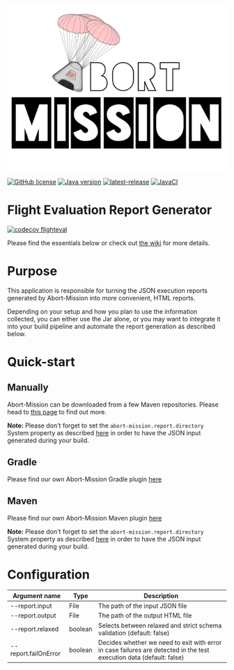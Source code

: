 ![Abort-Mission](../../.github/assets/Abort-Mission-logo_export_transparent_640.png)

[![GitHub license](https://img.shields.io/github/license/nagyesta/abort-mission?color=informational)](https://raw.githubusercontent.com/nagyesta/abort-mission/main/LICENSE)
[![Java version](https://img.shields.io/badge/Java%20version-11-yellow?logo=java)](https://img.shields.io/badge/Java%20version-11-yellow?logo=java)
[![latest-release](https://img.shields.io/github/v/tag/nagyesta/abort-mission?color=blue&logo=git&label=releases&sort=semver)](https://github.com/nagyesta/abort-mission/releases)
[![JavaCI](https://img.shields.io/github/workflow/status/nagyesta/abort-mission/JavaCI?logo=github)](https://img.shields.io/github/workflow/status/nagyesta/abort-mission/JavaCI?logo=github)

# Flight Evaluation Report Generator

[![codecov flighteval](https://img.shields.io/codecov/c/github/nagyesta/abort-mission?label=Coverage:%20FlightEvaluationReport&flag=flighteval&token=I832ZCIONI)](https://img.shields.io/codecov/c/github/nagyesta/abort-mission?label=Coverage:%20FlightEvaluationReport&flag=flighteval&token=I832ZCIONI)

Please find the essentials below or check out [the wiki](https://github.com/nagyesta/abort-mission/wiki) for more
details.

# Purpose

This application is responsible for turning the JSON execution reports generated by Abort-Mission into more
convenient, HTML reports.

Depending on your setup and how you plan to use the information collected, you can either use the Jar alone, or you may
want to integrate it into your build pipeline and automate the report generation as described below.

# Quick-start

## Manually

Abort-Mission can be downloaded from a few Maven repositories. Please head to
[this page](https://github.com/nagyesta/abort-mission/wiki/Configuring-our-repository-for-your-build-system)
to find out more.

**Note:** Please don't forget to set the `abort-mission.report.directory` System property as described
[here](https://github.com/nagyesta/abort-mission/blob/main/mission-control/README.md#system-properties)
in order to have the JSON input generated during your build.

## Gradle

Please find our own Abort-Mission Gradle
plugin [here](https://github.com/nagyesta/abort-mission-gradle-plugin/blob/main/README.md)

## Maven

Please find our own Abort-Mission Maven
plugin [here](https://github.com/nagyesta/abort-mission-maven-plugin/blob/main/README.md)

**Note:** Please don't forget to set the `abort-mission.report.directory` System property as described
[here](https://github.com/nagyesta/abort-mission/blob/main/mission-control/README.md#system-properties)
in order to have the JSON input generated during your build.

# Configuration

| Argument name        | Type    | Description                                                                                                          |
| -------------------- | ------- | -------------------------------------------------------------------------------------------------------------------- |
| --report.input       | File    | The path of the input JSON file                                                                                      |
| --report.output      | File    | The path of the output HTML file                                                                                     |
| --report.relaxed     | boolean | Selects between relaxed and strict schema validation (default: false)                                                |
| --report.failOnError | boolean | Decides whether we need to exit with error in case failures are detected in the test execution data (default: false) |
